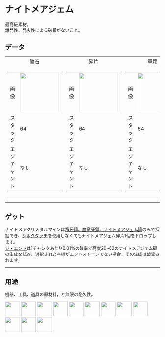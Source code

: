 # ナイトメアジェム
最高級素材。  
爆発性、発火性による破損がないこと。

## データ
<table>
    <tr>
        <td align="center">礦石</td>
        <td align="center">碎片</td>
        <td align="center">單顆</td>
    </tr>
    <tr>
        <td>
            <table>
                <tr><td align="end">画像</td><td><img src="https://i.imgur.com/5JcMq75.png" width="128"/></td></tr>
                <tr><td align="end">スタック</td><td>64</td></tr>
                <tr><td align="end">エンチャント</td><td>なし</td></tr>
            </table>
        </td>
        <td>
            <table>
                <tr><td align="end">画像</td><td><img src="https://i.imgur.com/VNWujqZ.png" width="128"/></td></tr>
                <tr><td align="end">スタック</td><td>64</td></tr>
                <tr><td align="end">エンチャント</td><td>なし</td></tr>
            </table>
        </td>
        <td>
            <table>
                <tr><td align="end">画像</td><td><img src="https://i.imgur.com/pivPa8U.png" width="128"/></td></tr>
                <tr><td align="end">スタック</td><td>64</td></tr>
                <tr><td align="end">エンチャント</td><td>なし</td></tr>
            </table>
        </td>
    </tr>
</table>

---

## ゲット
ナイトメアクリスタルマインは[竜牙鎬、血竜牙鎬、ナイトメアジェム鎬](pickaxe.md)のみで採掘でき、[シルクタッチ](https://minecraft.fandom.com/ja/wiki/シルクタッチ)を使用しなくてもナイトメアジェム碎片1個をドロップします。  
[ジ・エンド](https://minecraft.fandom.com/ja/wiki/ジ・エンド)は1チャンクあたり0.01%の確率で高度20~60のナイトメアジェム礦の生成を試み、選択された座標が[エンドストーン](https://minecraft.fandom.com/jp/wiki/エンドストーン)でない場合、その生成は破棄されます。

---

## 用途
機器、工具、道具の原材料，と無限の耐久性。  

<a href="fast_break_magic_wand.md"><img src="https://i.imgur.com/4tg5NLb.png" width="48"/></a>
<a href="fast_fill_magic_wand.md"><img src="https://i.imgur.com/4wVjMpa.png" width="48"/></a>
<a href="pickaxe.md"><img src="https://i.imgur.com/lHvmvzX.png" width="48"/></a>
<a href="axe.md"><img src="https://i.imgur.com/1xabTbw.png" width="48"/></a>
<a href="bow.md"><img src="https://i.imgur.com/OpjZs4m.png" width="48"/></a>
<a href="sword.md"><img src="https://i.imgur.com/RV6EYFJ.png" width="48"/></a>
<a href="shovel.md"><img src="https://i.imgur.com/U0mx2o6.png" width="48"/></a>
<a href="hoe.md"><img src="https://i.imgur.com/v7lJRQe.png" width="48"/></a>
<a href="helmet.md"><img src="https://i.imgur.com/3TUXrLd.png" width="48"/></a>
<a href="chestplate.md"><img src="https://i.imgur.com/CKid2Sf.png" width="48"/></a>
<a href="leggings.md"><img src="https://i.imgur.com/IdCbNxt.png" width="48"/></a>
<a href="boots.md"><img src="https://i.imgur.com/JZu4crW.png" width="48"/></a>